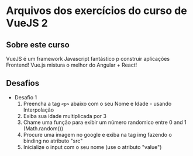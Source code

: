 # Arquivos dos exercícios do curso de VueJS 2

## Sobre este curso

VueJS é um framework Javascript fantástico p construir aplicações Frontend! Vue.js mistura o melhor do Angular + React!

## Desafios

- Desafio 1
    1) Preencha a tag `<p>` abaixo com o seu Nome e Idade - usando Interpolação  
    2) Exiba sua idade multiplicada por 3   
    3) Chame uma função para exibir um número randomico entre 0 and 1 (Math.random())    
    4) Procure uma imagem no google e exiba na tag img fazendo o binding no atributo "src"    
    5) Inicialize o input com o seu nome (use o atributo "value")